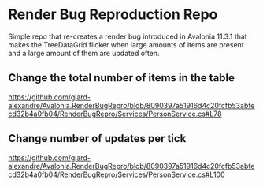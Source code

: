 # Render Bug Reproduction Repo

Simple repo that re-creates a render bug introduced in Avalonia 11.3.1 that makes the TreeDataGrid flicker
when large amounts of items are present and a large amount of them are updated often.

## Change the total number of items in the table
https://github.com/giard-alexandre/Avalonia.RenderBugRepro/blob/8090397a51916d4c20fcfb53abfecd32b4a0fb04/RenderBugRepro/Services/PersonService.cs#L78

## Change number of updates per tick
https://github.com/giard-alexandre/Avalonia.RenderBugRepro/blob/8090397a51916d4c20fcfb53abfecd32b4a0fb04/RenderBugRepro/Services/PersonService.cs#L100
